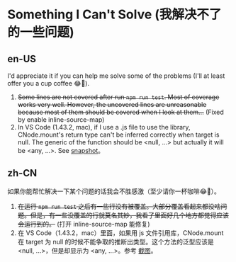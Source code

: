 # Something I Can't Solve (我解决不了的一些问题)
## en-US
 I'd appreciate it if you can help me solve some of the problems (I'll at least offer you a cup coffee 😂🙏).
1. <del>Some lines are not covered after run `npm run test`. Most of coverage works very well. However, the uncovered lines are unreasonable because most of them should be covered when I look at them...</del> (Fixed by enable inline-source-map)
2. In VS Code (1.43.2, mac), if I use a .js file to use the library, CNode.mount's return type can't be inferred correctly when target is null. The generic of the function should be <null, ...> but actually it will be <any, ...>. See [snapshot](playground/whyGenericIsntCorrectlyMatched.jpg)。
## zh-CN
如果你能帮忙解决一下某个问题的话我会不胜感激（至少请你一杯咖啡😂🙏）。
1. <del>在运行 `npm run test` 之后有一些行没有被覆盖。大部分覆盖看起来都没啥问题。但是，有一些没覆盖的行就莫名其妙，我看了里面好几个地方都觉得应该会运行到的。</del> (打开 inline-source-map 能修复)
2. 在 VS Code（1.43.2，mac）里面，如果用 js 文件引用库，CNode.mount 在 target 为 null 的时候不能争取的推断出类型。这个方法的泛型应该是 <null, ...>，但是却显示为 <any, ...>。参考 [截图](playground/whyGenericIsntCorrectlyMatched.jpg)。
